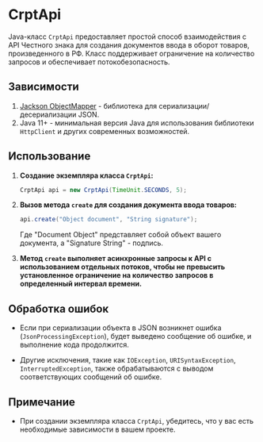 # CrptApi

Java-класс `CrptApi` предоставляет простой способ взаимодействия с API Честного знака для создания документов ввода в оборот товаров, произведенного в РФ. Класс поддерживает ограничение на количество запросов и обеспечивает потокобезопасность.

## Зависимости

1. [Jackson ObjectMapper](https://github.com/FasterXML/jackson) - библиотека для сериализации/десериализации JSON.
2. Java 11+ - минимальная версия Java для использования библиотеки `HttpClient` и других современных возможностей.

## Использование

1. **Создание экземпляра класса `CrptApi`:**

    ```java
    CrptApi api = new CrptApi(TimeUnit.SECONDS, 5);
    ```

2. **Вызов метода `create` для создания документа ввода товаров:**

    ```java
    api.create("Object document", "String signature");
    ```

   Где "Document Object" представляет собой объект вашего документа, а "Signature String" - подпись.

3. **Метод `create` выполняет асинхронные запросы к API с использованием отдельных потоков, чтобы не превысить установленное ограничение на количество запросов в определенный интервал времени.**

## Обработка ошибок

- Если при сериализации объекта в JSON возникнет ошибка (`JsonProcessingException`), будет выведено сообщение об ошибке, и выполнение кода продолжится.

- Другие исключения, такие как `IOException`, `URISyntaxException`, `InterruptedException`, также обрабатываются с выводом соответствующих сообщений об ошибке.

## Примечание

- При создании экземпляра класса `CrptApi`, убедитесь, что у вас есть необходимые зависимости в вашем проекте.